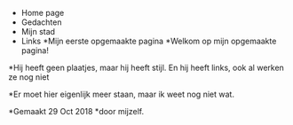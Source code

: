 - Home page
- Gedachten
- Mijn stad
- Links
*Mijn eerste opgemaakte pagina
*Welkom op mijn opgemaakte pagina!

*Hij heeft geen plaatjes, maar hij heeft stijl. En hij heeft links, ook al werken ze nog niet

*Er moet hier eigenlijk meer staan, maar ik weet nog niet wat.

*Gemaakt 29 Oct 2018 
*door mijzelf.
